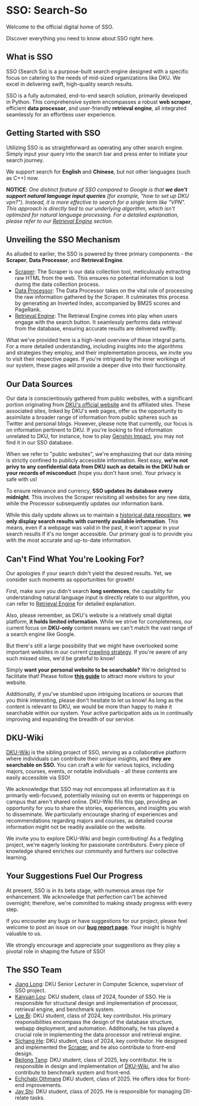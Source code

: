 # SSO: Search-So

Welcome to the official digital home of SSO.

Discover everything you need to know about SSO right here.

## What is SSO

SSO (Search So) is a purpose-built search engine designed with a specific focus on catering to the needs of mid-sized organizations like DKU. We excel in delivering swift, high-quality search results.

SSO is a fully automated, end-to-end search solution, primarily developed in Python. This comprehensive system encompasses a robust **web scraper**, efficient **data processor**, and user-friendly **retrieval engine**, all integrated seamlessly for an effortless user experience.

## Getting Started with SSO

Utilizing SSO is as straightforward as operating any other search engine. Simply input your query into the search bar and press enter to initiate your search journey.

We support search for **English** and **Chinese**, but not other languages (such as C++) now.

**NOTICE**: *One distinct feature of SSO compared to Google is that **we don't support natural language input queries** (for example, "how to set up DKU vpn?"). Instead, it is more effective to search for a single term like "VPN". This approach is directly tied to our underlying algorithm, which isn't optimized for natural language processing. For a detailed explanation, please refer to our [Retrieval Engine](./docs/Retrieval.html) section.*

## Unveiling the SSO Mechanism

As alluded to earlier, the SSO is powered by three primary components - the **Scraper**, **Data Processor**, and **Retrieval Engine**.

- [Scraper](./docs/Scraper.html): The Scraper is our data collection tool, meticulously extracting raw HTML from the web. This ensures no potential information is lost during the data collection process.
- [Data Processor](./docs/Processor.html): The Data Processor takes on the vital role of processing the raw information gathered by the Scraper. It culminates this process by generating an Inverted Index, accompanied by BM25 scores and PageRank.
- [Retrieval Engine](./docs/Retrieval.html): The Retrieval Engine comes into play when users engage with the search button. It seamlessly performs data retrieval from the database, ensuring accurate results are delivered swiftly.

What we've provided here is a high-level overview of these integral parts. For a more detailed understanding, including insights into the algorithms and strategies they employ, and their implementation process, we invite you to visit their respective pages. If you're intrigued by the inner workings of our system, these pages will provide a deeper dive into their functionality.

## Our Data Sources

Our data is conscientiously gathered from public websites, with a significant portion originating from [DKU's official website](https://dukekunshan.edu.cn/) and its affiliated sites. These associated sites, linked by DKU's web pages, offer us the opportunity to assimilate a broader range of information from public spheres such as Twitter and personal blogs. However, please note that currently, our focus is on information pertinent to DKU. If you're looking to find information unrelated to DKU, for instance, how to play [Genshin Impact](https://ys.mihoyo.com/), you may not find it in our SSO database.

When we refer to "public websites", we're emphasizing that our data mining is strictly confined to publicly accessible information. Rest easy, **we're not privy to any confidential data from DKU such as details in the DKU hub or your records of misconduct** (hope you don't have one). Your privacy is safe with us!

To ensure relevance and currency, **SSO updates its database every midnight**. This involves the Scraper revisiting all websites for any new data, while the Processor subsequently updates our information bank.

While this daily update allows us to maintain a [historical data repository](./docs/History.html), **we only display search results with currently available information**. This means, even if a webpage was valid in the past, it won't appear in your search results if it's no longer accessible. Our primary goal is to provide you with the most accurate and up-to-date information.

## Can't Find What You're Looking For?

Our apologies if your search didn't yield the desired results. Yet, we consider such moments as opportunities for growth! 

First, make sure you didn't search **long sentences**, the capability for understanding natural language input is directly relate to our algorithm, you can refer to [Retrieval Engine](./docs/Retrieval.html) for detailed explanation.

Also, please remember, as DKU's website is a relatively small digital platform, **it holds limited information**. While we strive for completeness, our current focus on **DKU-only** content means we can't match the vast range of a search engine like Google.

But there's still a large possibility that we might have overlooked some important websites in our current [crawling strategy](./docs/Scraper.html). If you're aware of any such missed sites, we'd be grateful to know!

Simply **want your personal website to be searchable?** We're delighted to facilitate that! Please follow **[this guide](./docs/IndexGuide.html)** to attract more visitors to your website. 

Additionally, if you've stumbled upon intriguing locations or sources that you think interesting, please don't hesitate to let us know! As long as the content is relevant to DKU, we would be more than happy to make it searchable within our system. Your active participation aids us in continually improving and expanding the breadth of our service.

## DKU-Wiki

[DKU-Wiki]() is the sibling project of SSO, serving as a collaborative platform where individuals can contribute their unique insights, and **they are searchable on SSO.** You can craft a wiki for various topics, including majors, courses, events, or notable individuals - all these contents are easily accessible via SSO!

We acknowledge that SSO may not encompass all information as it is primarily web-focused, potentially missing out on events or happenings on campus that aren't shared online. DKU-Wiki fills this gap, providing an opportunity for you to share the stories, experiences, and insights you wish to disseminate. We particularly encourage sharing of experiences and recommendations regarding majors and courses, as detailed course information might not be readily available on the website.

We invite you to explore DKU-Wiki and begin contributing! As a fledgling project, we're eagerly looking for passionate contributors.  Every piece of knowledge shared enriches our community and furthers our collective learning.

## Your Suggestions Fuel Our Progress

At present, SSO is in its beta stage, with numerous areas ripe for enhancement. We acknowledge that perfection can't be achieved overnight; therefore, we're committed to making steady progress with every step.

If you encounter any bugs or have suggestions for our project, please feel welcome to post an issue on our **[bug report page](https://github.com/midstreeeam/sso-page/issues)**. Your insight is highly valuable to us.

We strongly encourage and appreciate your suggestions as they play a pivotal role in shaping the future of SSO!

## The SSO Team

- [Jiang Long](): DKU Senior Lecturer in Computer Science, supervisor of SSO project.
- [Kaiyuan Lou](): DKU student, class of 2024, founder of SSO. He is responsible for structural design and implementation of processor, retrieval engine, and benchmark system.
- [Loe Bi](): DKU student, class of 2024, key contributor. His primary responsibilities encompass the design of the database structure, webapp deployment, and automation. Additionally, he has played a crucial role in implementing the data processor and retrieval engine.
- [Sichang He](): DKU student, class of 2024, key contributor. He designed and implemented the [Scraper](./docs/Scraper.html), and he also contribute to front-end design.
- [Beilong Tang](): DKU student, class of 2025, key contributor. He is responsible in design and implementation of [DKU-Wiki](), and he also contribute to benchmark system and front-end.
- [Echchabi Othmane]() DKU student, class of 2025.  He offers idea for front-end improvements.
- [Jay Shi](): DKU student, class of 2025. He is responsible for managing DII-relate tasks.

